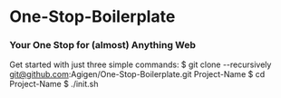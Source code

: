 # One-Stop-Boilerplate
### Your One Stop for (almost) Anything Web

Get started with just three simple commands:
    $ git clone --recursively git@github.com:Agigen/One-Stop-Boilerplate.git Project-Name
    $ cd Project-Name
    $ ./init.sh
